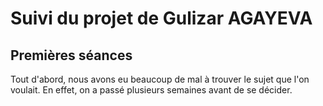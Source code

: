 # Suivi du projet de Gulizar AGAYEVA
  ## Premières séances
  
Tout d'abord, nous avons eu beaucoup de mal à trouver le sujet que l'on voulait. En effet, on a passé plusieurs semaines avant de se décider. 
